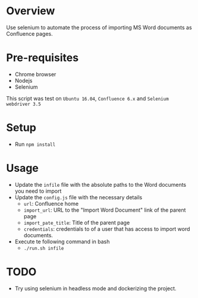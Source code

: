 # Overview
Use selenium to automate the process of importing MS Word documents as Confluence pages.

# Pre-requisites
* Chrome browser
* Nodejs
* Selenium

This script was test on `Ubuntu 16.04`, `Confluence 6.x`  and `Selenium webdriver 3.5`

# Setup
* Run `npm install`

# Usage
* Update the `infile` file with the absolute paths to the Word documents you need to import
* Update the `config.js` file with the necessary details
    - `url`: Confluence home
    - `import_url`: URL to the "Import Word Document" link of the parent page
    - `import_pate_title`: Title of the parent page
    - `credentials`: credentials to of a user that has access to import word documents.
* Execute te following command in bash
    - `./run.sh infile`

# TODO
* Try using selenium in headless mode and dockerizing the project.
